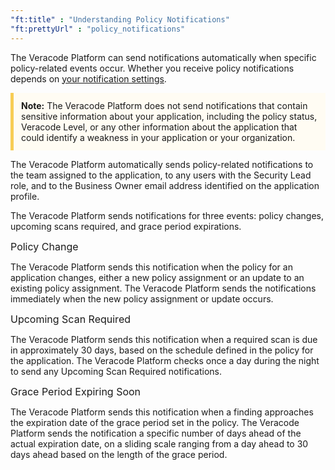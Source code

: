 ```yaml
---
"ft:title" : "Understanding Policy Notifications"
"ft:prettyUrl" : "policy_notifications"
---
```

The Veracode Platform can send notifications automatically when specific policy-related events occur. Whether you receive policy notifications depends on [your notification settings](https://docs.veracode.com/r/t_configure_emails).

<p style="background-color:#FFFCF3; padding: 12px; border-left: 5px solid #F7CD55;"><b>Note:</b> The Veracode Platform does not send notifications that contain sensitive information about your application, including the policy status, Veracode Level, or any other information about the application that could identify a weakness in your application or your organization.</p>

The Veracode Platform automatically sends policy-related notifications to the team assigned to the application, to any users with the Security Lead role, and to the Business Owner email address identified on the application profile.

The Veracode Platform sends notifications for three events: policy changes, upcoming scans required, and grace period expirations.

<p><span style="font-size: medium;">Policy Change</span></p>

The Veracode Platform sends this notification when the policy for an application changes, either a new policy assignment or an update to an existing policy assignment. The Veracode Platform sends the notifications immediately when the new policy assignment or update occurs.

<p><span style="font-size: medium;">Upcoming Scan Required</span></p>

The Veracode Platform sends this notification when a required scan is due in approximately 30 days, based on the schedule defined in the policy for the application. The Veracode Platform checks once a day during the night to send any Upcoming Scan Required notifications.

<p><span style="font-size: medium;">Grace Period Expiring Soon</span></p>

The Veracode Platform sends this notification when a finding approaches the expiration date of the grace period set in the policy. The Veracode Platform sends the notification a specific number of days ahead of the actual expiration date, on a sliding scale ranging from a day ahead to 30 days ahead based on the length of the grace period.
